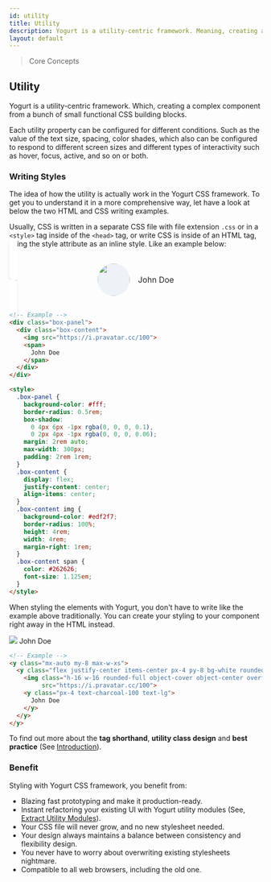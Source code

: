 ```yaml
---
id: utility
title: Utility
description: Yogurt is a utility-centric framework. Meaning, creating a complex component from a bunch of small functional CSS building blocks.
layout: default
---
```


> Core Concepts

## Utility

Yogurt is a utility-centric framework. Which, creating a complex component from a bunch of small functional CSS building blocks.

Each utility property can be configured for different conditions. Such as the value of the text size, spacing, color shades, which also can be configured to respond to different screen sizes and different types of interactivity such as hover, focus, active, and so on or both.

### Writing Styles

The idea of how the utility is actually work in the Yogurt CSS framework. To get you to understand it in a more comprehensive way, let have a look at below the two HTML and CSS writing examples.

Usually, CSS is written in a separate CSS file with file extension `.css` or in a `<style>` tag inside of the `<head>` tag, or write CSS is inside of an HTML tag, using the style attribute as an inline style. Like an example below:

<y class="box-panel">
  <y class="box-content">
    <img theme="auto"
         src="https://i.pravatar.cc/100">
    <span>
      John Doe
    </span>
  </y>
</y>

<style>
  .box-panel {
    background-color: #fff;
    border-radius: 0.5rem;
    box-shadow: 0 4px 6px -1px rgba(0, 0, 0, 0.1), 0 2px 4px -1px rgba(0, 0, 0, 0.06);
    margin: 2rem auto;
    max-width: 300px;
    padding: 2rem 1rem;
  }
  .box-content {
    display: flex;
    justify-content: center;
    align-items: center;
  }
  .box-content img {
    background-color: #edf2f7;
    border-radius: 100%;
    height: 4rem;
    width: 4rem;
    margin-right: 1rem;
  }
  .box-content span {
    color: #262626;
    font-size: 1.125em;
  }
</style>

```html
<!-- Example -->
<div class="box-panel">
  <div class="box-content">
    <img src="https://i.pravatar.cc/100">
    <span>
      John Doe
    </span>
  </div>
</div>

<style>
  .box-panel {
    background-color: #fff;
    border-radius: 0.5rem;
    box-shadow:
      0 4px 6px -1px rgba(0, 0, 0, 0.1),
      0 2px 4px -1px rgba(0, 0, 0, 0.06);
    margin: 2rem auto;
    max-width: 300px;
    padding: 2rem 1rem;
  }
  .box-content {
    display: flex;
    justify-content: center;
    align-items: center;
  }
  .box-content img {
    background-color: #edf2f7;
    border-radius: 100%;
    height: 4rem;
    width: 4rem;
    margin-right: 1rem;
  }
  .box-content span {
    color: #262626;
    font-size: 1.125em;
  }
</style>
```

When styling the elements with Yogurt, you don't have to write like the example above traditionally. You can create your styling to your component right away in the HTML instead.

<y class="mx-auto my-8 max-w-xs">
  <y class="flex justify-center items-center px-4 py-8 bg-white rounded-lg shadow-md">
    <img theme="auto"
         class="h-16 w-16 rounded-full object-cover object-center overflow-hidden"
         src="https://i.pravatar.cc/100">
    <y class="px-4 text-charcoal-100 text-lg">
      John Doe
    </y>
  </y>
</y>

```html
<!-- Example -->
<y class="mx-auto my-8 max-w-xs">
  <y class="flex justify-center items-center px-4 py-8 bg-white rounded-lg shadow-md">
    <img class="h-16 w-16 rounded-full object-cover object-center overflow-hidden"
         src="https://i.pravatar.cc/100">
    <y class="px-4 text-charcoal-100 text-lg">
      John Doe
    </y>
  </y>
</y>
```

To find out more about the **tag shorthand**, **utility class design** and **best practice** (See [Introduction](/)).

### Benefit

Styling with Yogurt CSS framework, you benefit from:

- Blazing fast prototyping and make it production-ready.
- Instant refactoring your existing UI with Yogurt utility modules (See, [Extract Utility Modules](/extract-utility-classes)).
- Your CSS file will never grow, and no new stylesheet needed.
- Your design always maintains a balance between consistency and flexibility design.
- You never have to worry about overwriting existing stylesheets nightmare.
- Compatible to all web browsers, including the old one.